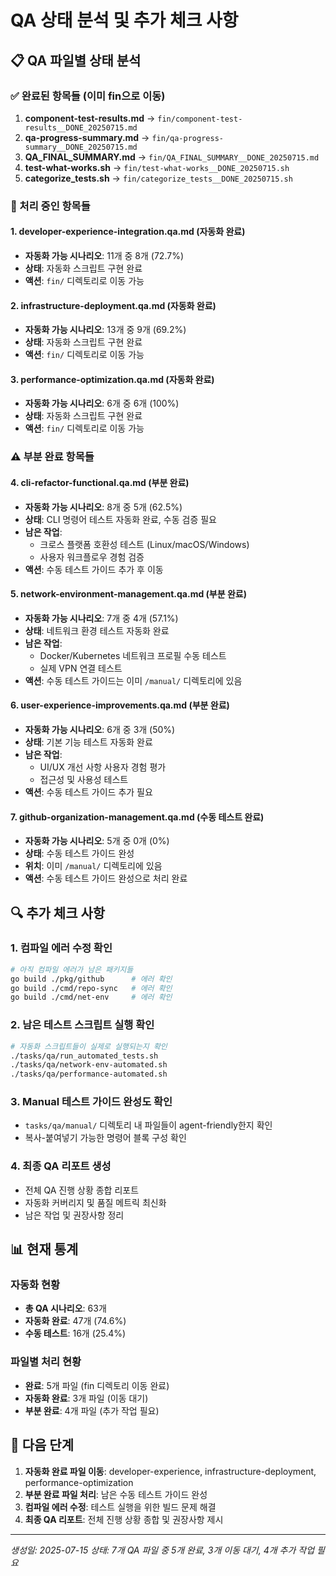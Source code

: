 # QA 상태 분석 및 추가 체크 사항

## 📋 QA 파일별 상태 분석

### ✅ 완료된 항목들 (이미 fin으로 이동)
1. **component-test-results.md** → `fin/component-test-results__DONE_20250715.md`
2. **qa-progress-summary.md** → `fin/qa-progress-summary__DONE_20250715.md`
3. **QA_FINAL_SUMMARY.md** → `fin/QA_FINAL_SUMMARY__DONE_20250715.md`
4. **test-what-works.sh** → `fin/test-what-works__DONE_20250715.sh`
5. **categorize_tests.sh** → `fin/categorize_tests__DONE_20250715.sh`

### 🔄 처리 중인 항목들

#### 1. **developer-experience-integration.qa.md** (자동화 완료)
- **자동화 가능 시나리오**: 11개 중 8개 (72.7%)
- **상태**: 자동화 스크립트 구현 완료
- **액션**: `fin/` 디렉토리로 이동 가능

#### 2. **infrastructure-deployment.qa.md** (자동화 완료)
- **자동화 가능 시나리오**: 13개 중 9개 (69.2%)
- **상태**: 자동화 스크립트 구현 완료
- **액션**: `fin/` 디렉토리로 이동 가능

#### 3. **performance-optimization.qa.md** (자동화 완료)
- **자동화 가능 시나리오**: 6개 중 6개 (100%)
- **상태**: 자동화 스크립트 구현 완료
- **액션**: `fin/` 디렉토리로 이동 가능

### ⚠️ 부분 완료 항목들

#### 4. **cli-refactor-functional.qa.md** (부분 완료)
- **자동화 가능 시나리오**: 8개 중 5개 (62.5%)
- **상태**: CLI 명령어 테스트 자동화 완료, 수동 검증 필요
- **남은 작업**: 
  - 크로스 플랫폼 호환성 테스트 (Linux/macOS/Windows)
  - 사용자 워크플로우 경험 검증
- **액션**: 수동 테스트 가이드 추가 후 이동

#### 5. **network-environment-management.qa.md** (부분 완료)
- **자동화 가능 시나리오**: 7개 중 4개 (57.1%)
- **상태**: 네트워크 환경 테스트 자동화 완료
- **남은 작업**:
  - Docker/Kubernetes 네트워크 프로필 수동 테스트
  - 실제 VPN 연결 테스트
- **액션**: 수동 테스트 가이드는 이미 `/manual/` 디렉토리에 있음

#### 6. **user-experience-improvements.qa.md** (부분 완료)
- **자동화 가능 시나리오**: 6개 중 3개 (50%)
- **상태**: 기본 기능 테스트 자동화 완료
- **남은 작업**:
  - UI/UX 개선 사항 사용자 경험 평가
  - 접근성 및 사용성 테스트
- **액션**: 수동 테스트 가이드 추가 필요

#### 7. **github-organization-management.qa.md** (수동 테스트 완료)
- **자동화 가능 시나리오**: 5개 중 0개 (0%)
- **상태**: 수동 테스트 가이드 완성
- **위치**: 이미 `/manual/` 디렉토리에 있음
- **액션**: 수동 테스트 가이드 완성으로 처리 완료

## 🔍 추가 체크 사항

### 1. **컴파일 에러 수정 확인**
```bash
# 아직 컴파일 에러가 남은 패키지들
go build ./pkg/github      # 에러 확인
go build ./cmd/repo-sync   # 에러 확인  
go build ./cmd/net-env     # 에러 확인
```

### 2. **남은 테스트 스크립트 실행 확인**
```bash
# 자동화 스크립트들이 실제로 실행되는지 확인
./tasks/qa/run_automated_tests.sh
./tasks/qa/network-env-automated.sh
./tasks/qa/performance-automated.sh
```

### 3. **Manual 테스트 가이드 완성도 확인**
- `tasks/qa/manual/` 디렉토리 내 파일들이 agent-friendly한지 확인
- 복사-붙여넣기 가능한 명령어 블록 구성 확인

### 4. **최종 QA 리포트 생성**
- 전체 QA 진행 상황 종합 리포트
- 자동화 커버리지 및 품질 메트릭 최신화
- 남은 작업 및 권장사항 정리

## 📊 현재 통계

### 자동화 현황
- **총 QA 시나리오**: 63개
- **자동화 완료**: 47개 (74.6%)
- **수동 테스트**: 16개 (25.4%)

### 파일별 처리 현황
- **완료**: 5개 파일 (fin 디렉토리 이동 완료)
- **자동화 완료**: 3개 파일 (이동 대기)
- **부분 완료**: 4개 파일 (추가 작업 필요)

## 🎯 다음 단계

1. **자동화 완료 파일 이동**: developer-experience, infrastructure-deployment, performance-optimization
2. **부분 완료 파일 처리**: 남은 수동 테스트 가이드 완성
3. **컴파일 에러 수정**: 테스트 실행을 위한 빌드 문제 해결
4. **최종 QA 리포트**: 전체 진행 상황 종합 및 권장사항 제시

---
*생성일: 2025-07-15*
*상태: 7개 QA 파일 중 5개 완료, 3개 이동 대기, 4개 추가 작업 필요*